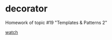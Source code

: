 # decorator
Homework of topic #19 "Templates &amp; Patterns 2"

[watch](https://annahavryliuk.github.io/decorator/)
